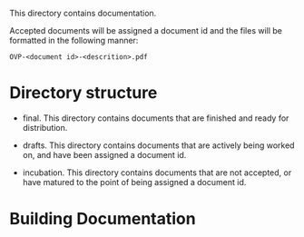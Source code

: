 This directory contains documentation.

Accepted documents will be assigned a document id and the files will be
formatted in the following manner:

```
OVP-<document id>-<descrition>.pdf
```

# Directory structure

- final.  This directory contains documents that are finished and ready for
distribution.

- drafts.  This directory contains documents that are actively being worked on, 
and have been assigned a document id.

- incubation. This directory contains documents that are not accepted,
or have matured to the point of being assigned a document id.


# Building Documentation

